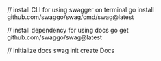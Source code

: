<!-- # Pull:
git checkout main
git checkout "your branch"
git merge main -->

<!-- # Push:
commit and push to your branch 
git checkout main
git merge "your branch" -->

// install CLI for using swagger on terminal
go install github.com/swaggo/swag/cmd/swag@latest

// install dependency for using docs
go get github.com/swaggo/swag@latest

// Initialize docs
swag init create Docs